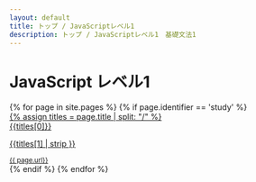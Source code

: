 ```yaml
---
layout: default
title: トップ / JavaScriptレベル1
description: トップ / JavaScriptレベル1　基礎文法1
---
```


# JavaScript レベル1

<div class="d-flex flex-column flex-md-row p-4 gap-4 py-md-5 align-items-center justify-content-center">
  <div class="list-group">
  {% for page in site.pages %}
    {% if page.identifier == 'study' %}
    <a href="{{ page.url | relative_url }}" class="list-group-item list-group-item-action d-flex gap-3 py-3" aria-current="true">
      <i class="fa-solid fa-book-open-reader" style="font-size:32px"></i>
      <div class="d-flex gap-2 w-100 justify-content-between">
        <div>
          {% assign titles = page.title | split: "/" %}
          <div class="mb-0 h5 text-start">{{titles[0]}}</div>
          <p class="mb-0 opacity-75 h6 text-start ms-5">{{titles[1] | strip }}</p>
        </div>
        <small class="opacity-50 text-nowrap">{{ page.url}}</small>
      </div>
    </a>
    {% endif %}
  {% endfor %}
  </div>
</div>
